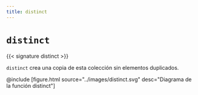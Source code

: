 ```yaml
---
title: distinct
---
```


# `distinct`

{{< signature distinct >}}

`distinct` crea una copia de esta colección sin elementos duplicados.

@include [figure.html source="../images/distinct.svg" desc="Diagrama de la función distinct"]
